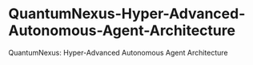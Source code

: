 # QuantumNexus-Hyper-Advanced-Autonomous-Agent-Architecture
QuantumNexus: Hyper-Advanced Autonomous Agent Architecture
